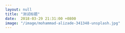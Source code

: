 ```yaml
---
layout: null
title: "测试标题"
date:  2018-03-29 21:31:00 +0800
image: "/image/mohammad-alizade-341348-unsplash.jpg"
---
```

